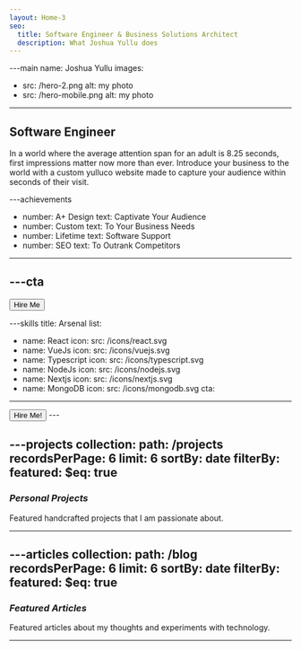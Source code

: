 ```yaml
---
layout: Home-3
seo:
  title: Software Engineer & Business Solutions Architect
  description: What Joshua Yullu does
---
```


---main
name: Joshua Yullu
images:
  - src: /hero-2.png
    alt: my photo
  - src: /hero-mobile.png
    alt: my photo
---

## <Typewriter>Software Engineer</Typewriter>


<Sep size={12} />

In a world where the average attention span for an adult is 8.25 seconds, first impressions matter now more than ever. Introduce your business to the world with a custom yulluco website made to capture your audience within seconds of their visit.



---achievements
- number: A+ Design
  text: Captivate Your Audience
- number: Custom
  text: To Your Business Needs
- number: Lifetime
  text: Software Support 
- number: SEO
  text: To Outrank Competitors
---



---cta
---
<Button href="/contact" size="sm">
  Hire Me
</Button>



---skills
title: Arsenal
list:
  - name: React
    icon:
      src: /icons/react.svg
  - name: VueJs
    icon:
      src: /icons/vuejs.svg
  - name: Typescript
    icon:
      src: /icons/typescript.svg
  - name: NodeJs
    icon:
      src: /icons/nodejs.svg
  - name: Nextjs
    icon:
      src: /icons/nextjs.svg
  - name: MongoDB
    icon:
      src: /icons/mongodb.svg
cta:
---
<Button href="/contact" size="sm">
  Hire Me!
</Button>
---

---projects
collection:
  path: /projects
  recordsPerPage: 6
  limit: 6
  sortBy: date
  filterBy:
    featured:
      $eq: true
---

### *Personal Projects*

Featured handcrafted projects that I am passionate about.

---


---articles
collection:
  path: /blog
  recordsPerPage: 6
  limit: 6
  sortBy: date
  filterBy:
    featured:
      $eq: true
---

### *Featured Articles*

Featured articles about my thoughts and experiments with technology.

---



